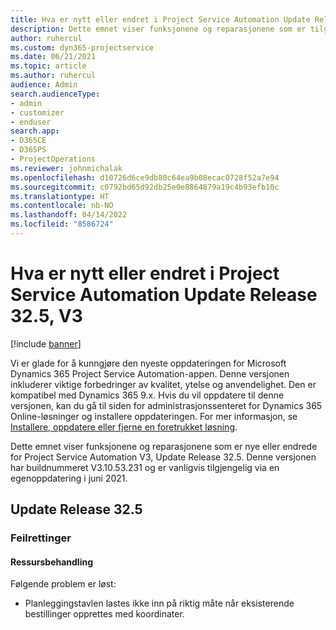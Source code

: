```yaml
---
title: Hva er nytt eller endret i Project Service Automation Update Release 32.5, V3
description: Dette emnet viser funksjonene og reparasjonene som er tilgjengelig i Project Service Automation Update Release 32.5, V3.
author: ruhercul
ms.custom: dyn365-projectservice
ms.date: 06/21/2021
ms.topic: article
ms.author: ruhercul
audience: Admin
search.audienceType:
- admin
- customizer
- enduser
search.app:
- D365CE
- D365PS
- ProjectOperations
ms.reviewer: johnmichalak
ms.openlocfilehash: d10726d6ce9db80c64ea9b08ecac0728f52a7e94
ms.sourcegitcommit: c0792bd65d92db25e0e8864879a19c4b93efb10c
ms.translationtype: HT
ms.contentlocale: nb-NO
ms.lasthandoff: 04/14/2022
ms.locfileid: "8586724"
---
```

# <a name="whats-new-or-changed-in-project-service-automation-update-release-325-v3"></a>Hva er nytt eller endret i Project Service Automation Update Release 32.5, V3

[!include [banner](../includes/psa-now-project-operations.md)]

Vi er glade for å kunngjøre den nyeste oppdateringen for Microsoft Dynamics 365 Project Service Automation-appen. Denne versjonen inkluderer viktige forbedringer av kvalitet, ytelse og anvendelighet. Den er kompatibel med Dynamics 365 9.x. Hvis du vil oppdatere til denne versjonen, kan du gå til siden for administrasjonssenteret for Dynamics 365 Online-løsninger og installere oppdateringen. For mer informasjon, se [Installere, oppdatere eller fjerne en foretrukket løsning](/power-platform/admin/install-remove-preferred-solution).

Dette emnet viser funksjonene og reparasjonene som er nye eller endrede for Project Service Automation V3, Update Release 32.5. Denne versjonen har buildnummeret V3.10.53.231 og er vanligvis tilgjengelig via en egenoppdatering i juni 2021.

## <a name="update-release-325"></a>Update Release 32.5

### <a name="bug-fixes"></a>Feilrettinger

#### <a name="resource-management"></a>Ressursbehandling

Følgende problem er løst:

- Planleggingstavlen lastes ikke inn på riktig måte når eksisterende bestillinger opprettes med koordinater.

